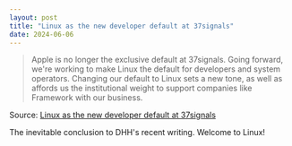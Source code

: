 ```yaml
---
layout: post
title: "Linux as the new developer default at 37signals"
date: 2024-06-06
---
```


> Apple is no longer the exclusive default at 37signals. Going forward,
we're working to make Linux the default for developers and system
operators. Changing our default to Linux sets a new tone, as well as
affords us the institutional weight to support companies like Framework
with our business.

Source: [Linux as the new developer default at 37signals](
https://world.hey.com/dhh/linux-as-the-new-developer-default-at-37signals-ef0823b7
)

The inevitable conclusion to DHH's recent writing. Welcome to Linux!

